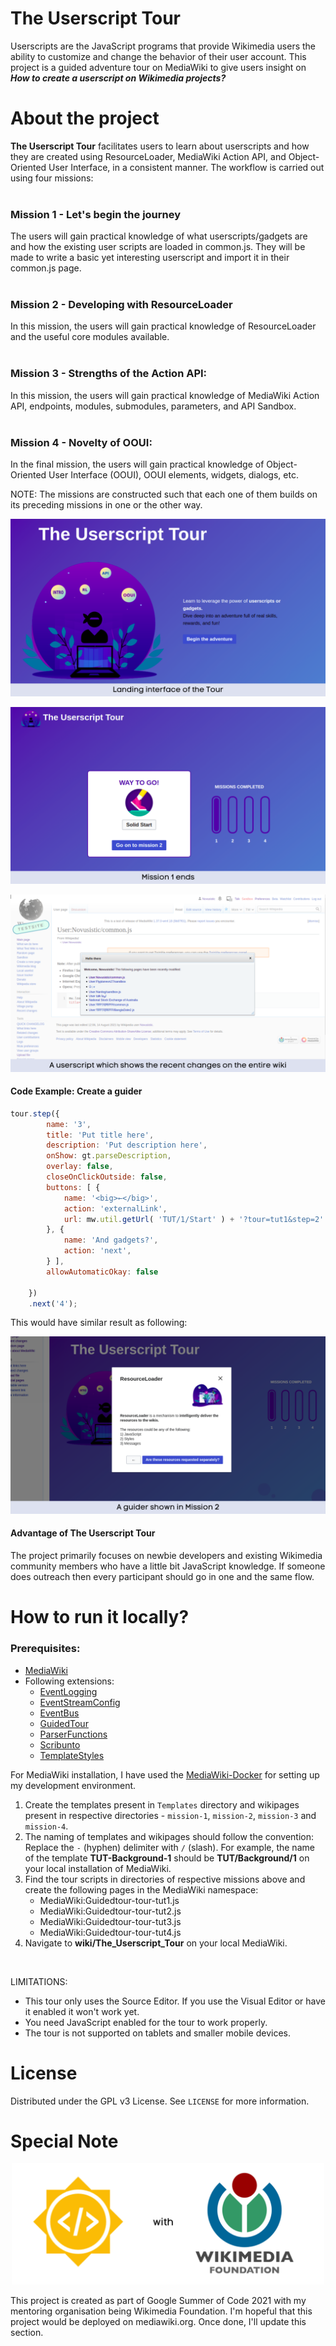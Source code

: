 # The Userscript Tour
Userscripts are the JavaScript programs that provide Wikimedia users the ability to customize and change the behavior of their user account. This project is a guided adventure tour on MediaWiki to give users insight on ***How to create a userscript on Wikimedia projects?***

# About the project
**The Userscript Tour** facilitates users to learn about userscripts and how they are created using ResourceLoader, MediaWiki Action API, and Object-Oriented User Interface, in a consistent manner. The workflow is carried out using four missions:
<br><br>
### Mission 1 - Let's begin the journey
The users will gain practical knowledge of what userscripts/gadgets are and how the existing user scripts are loaded in common.js. They will be made to write a basic yet interesting userscript and import it in their common.js page.
<br><br>
### Mission 2 - Developing with ResourceLoader
In this mission, the users will gain practical knowledge of ResourceLoader and the useful core modules available. 
<br><br>
### Mission 3 - Strengths of the Action API:
In this mission, the users will gain practical knowledge of MediaWiki Action API, endpoints, modules, submodules, parameters, and API Sandbox.
<br><br>
### Mission 4 - Novelty of OOUI:
In the final mission, the users will gain practical knowledge of Object-Oriented User Interface (OOUI), OOUI elements, widgets, dialogs, etc.

NOTE: The missions are constructed such that each one of them builds on its preceding missions in one or the other way.
<br>

![Landing interface](/demos/1.png)
<br>

![Mission 1 ends](/demos/2.png)
<br>

![Quick Changelog userscript](/demos/3.png)

#### Code Example: Create a guider
```javascript
tour.step({
		name: '3',
		title: 'Put title here',
		description: 'Put description here',
		onShow: gt.parseDescription,
		overlay: false,
		closeOnClickOutside: false,
		buttons: [ {
			name: '<big>←</big>',
			action: 'externalLink',
			url: mw.util.getUrl( 'TUT/1/Start' ) + '?tour=tut1&step=2'
		}, {
			name: 'And gadgets?',
			action: 'next',
		} ],
		allowAutomaticOkay: false

	})
	.next('4');
```
This would have similar result as following:

![A Mission 2 guider](/demos/4.png)

#### Advantage of The Userscript Tour
The project primarily focuses on newbie developers and existing Wikimedia community members who have a little bit JavaScript knowledge. If someone does outreach then every participant should go in one and the same flow.

# How to run it locally?
### Prerequisites:
* [MediaWiki](https://www.mediawiki.org/wiki/Manual:Installation_guide)
* Following extensions:
  * [EventLogging](https://www.mediawiki.org/wiki/Extension:EventLogging)
  * [EventStreamConfig](https://www.mediawiki.org/wiki/Extension:EventStreamConfig)
  * [EventBus](https://www.mediawiki.org/wiki/Extension:EventBus)
  * [GuidedTour](https://www.mediawiki.org/wiki/Extension:GuidedTour)
  * [ParserFunctions](https://www.mediawiki.org/wiki/Extension:ParserFunctions)
  * [Scribunto](https://www.mediawiki.org/wiki/Extension:Scribunto)
  * [TemplateStyles](https://www.mediawiki.org/wiki/Extension:TemplateStyles)

For MediaWiki installation, I have used the [MediaWiki-Docker](https://www.mediawiki.org/wiki/MediaWiki-Docker) for setting up my development environment.

1. Create the templates present in `Templates` directory and wikipages present in respective directories - `mission-1`, `mission-2`, `mission-3` and `mission-4`.
2. The naming of templates and wikipages should follow the convention: Replace the `-` (hyphen) delimiter with `/` (slash). For example, the name of the template **TUT-Background-1** should be **TUT/Background/1** on your local installation of MediaWiki.
3. Find the tour scripts in directories of respective missions above and create the following pages in the MediaWiki namespace:
	* MediaWiki:Guidedtour-tour-tut1.js
	* MediaWiki:Guidedtour-tour-tut2.js
	* MediaWiki:Guidedtour-tour-tut3.js
	* MediaWiki:Guidedtour-tour-tut4.js
4. Navigate to **wiki/The_Userscript_Tour** on your local MediaWiki.
<br>

LIMITATIONS: 
* This tour only uses the Source Editor. If you use the Visual Editor or have it enabled it won't work yet.
* You need JavaScript enabled for the tour to work properly.
* The tour is not supported on tablets and smaller mobile devices.

# License
Distributed under the GPL v3 License. See `LICENSE` for more information.

# Special Note
<div align="center"><img src="/demos/5.png" width="500" align="center" /></div>
<br>
This project is created as part of Google Summer of Code 2021 with my mentoring organisation being Wikimedia Foundation. I'm hopeful that this project would be deployed on mediawiki.org. Once done, I'll update this section.

